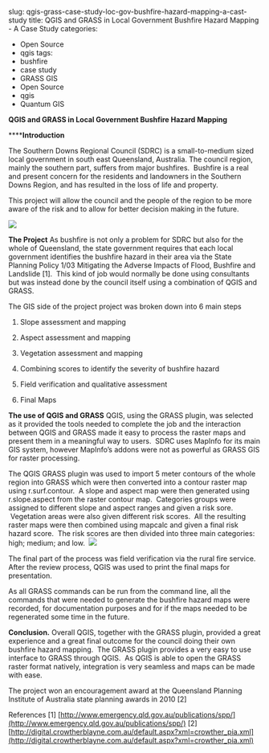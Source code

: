 slug: qgis-grass-case-study-loc-gov-bushfire-hazard-mapping-a-cast-study
title: QGIS and GRASS in Local Government Bushfire Hazard Mapping - A Case Study
categories:
- Open Source
- qgis
tags:
- bushfire
- case study
- GRASS GIS
- Open Source
- qgis
- Quantum GIS



**QGIS and GRASS in Local Government Bushfire Hazard Mapping**

******Introduction**

The Southern Downs Regional Council (SDRC) is a small-to-medium sized local government in south east Queensland, Australia. The council region, mainly the southern part, suffers from major bushfires.  Bushfire is a real and present concern for the residents and landowners in the Southern Downs Region, and has resulted in the loss of life and property.

This project will allow the council and the people of the region to be more aware of the risk and to allow for better decision making in the future.

[![](http://woostuff.files.wordpress.com/2011/01/screenshot-quantum-gis.png)](http://woostuff.files.wordpress.com/2011/01/screenshot-quantum-gis.png)

**The Project**
As bushfire is not only a problem for SDRC but also for the whole of Queensland, the state government requires that each local government identifies the bushfire hazard in their area via the State Planning Policy 1/03 Mitigating the Adverse Impacts of Flood, Bushfire and Landslide [1].  This kind of job would normally be done using consultants but was instead done by the council itself using a combination of QGIS and GRASS.

The GIS side of the project project was broken down into 6 main steps



	
  1. Slope assessment and mapping

	
  2. Aspect assessment and mapping

	
  3. Vegetation assessment and mapping

	
  4. Combining scores to identify the severity of bushfire hazard

	
  5. Field verification and qualitative assessment

	
  6. Final Maps


**The use of QGIS and GRASS**
QGIS, using the GRASS plugin, was selected as it provided the tools needed to complete the job and the interaction between QGIS and GRASS made it easy to process the raster maps and present them in a meaningful way to users.  SDRC uses MapInfo for its main GIS system, however MapInfo’s addons were not as powerful as GRASS GIS for raster processing.

The QGIS GRASS plugin was used to import 5 meter contours of the whole region into GRASS which were then converted into a contour raster map using r.surf.contour.  A slope and aspect map were then generated using r.slope.aspect from the raster contour map.  Categories groups were assigned to different slope and aspect ranges and given a risk sore.  Vegetation areas were also given different risk scores.  All the resulting raster maps were then combined using mapcalc and given a final risk hazard score.  The risk scores are then divided into three main categories: high; medium; and low.  [![](http://woostuff.files.wordpress.com/2011/01/final_map2.png)](http://woostuff.files.wordpress.com/2011/01/final_map2.png)

The final part of the process was field verification via the rural fire service. After the review process, QGIS was used to print the final maps for presentation.

As all GRASS commands can be run from the command line, all the commands that were needed to generate the bushfire hazard maps were recorded, for documentation purposes and for if the maps needed to be regenerated some time in the future.

**Conclusion.**
Overall QGIS, together with the GRASS plugin, provided a great experience and a great final outcome for the council doing their own bushfire hazard mapping.  The GRASS plugin provides a very easy to use interface to GRASS through QGIS.  As QGIS is able to open the GRASS raster format natively, integration is very seamless and maps can be made with ease.

The project won an encouragement award at the Queensland Planning Institute of Australia state planning awards in 2010 [2]

References
[1] [http://www.emergency.qld.gov.au/publications/spp/](http://www.emergency.qld.gov.au/publications/spp/)
[2][http://digital.crowtherblayne.com.au/default.aspx?xml=crowther_pia.xml](http://digital.crowtherblayne.com.au/default.aspx?xml=crowther_pia.xml)


